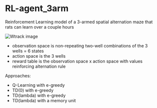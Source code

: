 # RL-agent_3arm

Reinforcement Learning model of a 3-armed spatial alternation maze that rats can learn over a couple hours

![Wtrack image](https://github.com/droumis/RL-w/blob/cf4ff8153b00ecbaefb943195e16401ca58aadcf/Wtrack.png)

- observation space is non-repeating two-well combinations of the 3 wells = 6 states
- action space is the 3 wells
- reward table is the observation space x action space with values reinforcing alternation rule

Approaches:
- Q-Learning with e-greedy
- TD(0) with e-greedy
- TD(lambda) with e-greedy
- TD(lambda) with a memory unit
